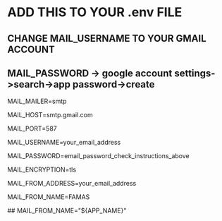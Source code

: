 # ADD THIS TO YOUR .env FILE

## CHANGE MAIL_USERNAME TO YOUR GMAIL ACCOUNT
## MAIL_PASSWORD -> google account settings->search->app password->create

<p>MAIL_MAILER=smtp</p>
<p>MAIL_HOST=smtp.gmail.com</p>
<p>MAIL_PORT=587</p>
<p>MAIL_USERNAME=your_email_address</p>
<p>MAIL_PASSWORD=email_password_check_instructions_above</p>
<p>MAIL_ENCRYPTION=tls</p>
<p>MAIL_FROM_ADDRESS=your_email_address</p>
<p>MAIL_FROM_NAME=FAMAS</p>
<p>## MAIL_FROM_NAME="${APP_NAME}"</p>
